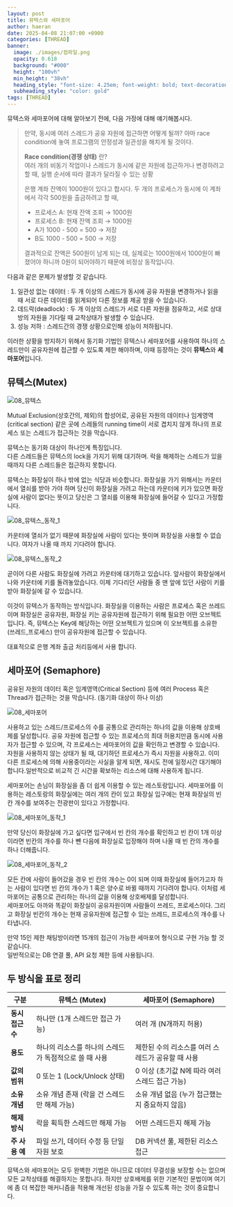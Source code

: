 ```yaml
---
layout: post
title: 뮤텍스와 세마포어
author: haeran 
date: 2025-04-08 21:07:00 +0900 
categories: [THREAD]
banner:
  image: ./images/컴파일.png
  opacity: 0.618
  background: "#000"
  height: "100vh"
  min_height: "38vh"
  heading_style: "font-size: 4.25em; font-weight: bold; text-decoration: underline"
  subheading_style: "color: gold"
tags: [THREAD]
---
```


뮤텍스와 세마포어에 대해 알아보기 전에, 다음 가정에 대해 얘기해봅시다.
> 만약, 동시에 여러 스레드가 공유 자원에 접근하면 어떻게 될까? 아마 race condition에 놓여 프로그램의 안정성과 일관성을 해치게 될 것이다.
>
> **Race condition(경쟁 상태)** 란?  
> 여러 개의 비동기 작업이나 스레드가 동시에 같은 자원에 접근하거나 변경하려고 할 때, 실행 순서에 따라 결과가 달라질 수 있는 상황
>
> 은행 계좌 잔액이 1000원이 있다고 합시다. 두 개의 프로세스가 동시에 이 계좌에서 각각 500원을 출금하려고 할 때,
>
> - 프로세스 A: 현재 잔액 조회 → 1000원
> - 프로세스 B: 현재 잔액 조회 → 1000원
> - A가 1000 - 500 = 500 → 저장
> - B도 1000 - 500 = 500 → 저장
>
> 결과적으로 잔액은 500원이 남게 되는 데, 실제로는 1000원에서 1000원이 빠졌어야 하니까 0원이 되어야하기 때문에 비정상 동작입니다.

다음과 같은 문제가 발생할 것 같습니다.

1. 일관성 없는 데이터 : 두 개 이상의 스레드가 동시에 공유 자원을 변경하거나 읽을 때 서로 다른 데이터를 읽게되어 다른 정보를 제공 받을 수 있습니다.
2. 데드락(deadlock) : 두 개 이상의 스레드가 서로 다른 자원을 점유하고, 서로 상대방의 자원을 기다릴 때 교착상태가 발생할 수 있습니다.
3. 성능 저하 : 스레드간의 경쟁 상황으로인해 성능이 저하됩니다.

이러한 상황을 방지하기 위해서 동기화 기법인 뮤텍스나 세마포어를 사용하여 하나의 스레드만이 공유자원에 접근할 수 있도록 제한 해야하며, 이때 등장하는 것이 **뮤텍스**와 **세마포어**입니다.

## 뮤텍스(Mutex)

![08_뮤텍스](./images/08_뮤텍스.png)

Mutual Exclusion(상호간의, 제외)의 합성어로, 공유된 자원의 데이터나 임계영역(critical section) 같은 곳에 스레들의 running time이 서로 겹치지 않게 하나의 프로세스 또는 스레드가 접근하는 것을 막습니다.

뮤텍스는 동기화 대상이 하나인게 특징입니다.  
다른 스레드들은 뮤텍스의 lock을 가지기 위해 대기하며. 락을 해제하는 스레드가 있을 때까지 다른 스레드들은 접근하지 못합니다.

뮤텍스는 화장실이 하나 밖에 없는 식당과 비슷합니다. 화장실을 가기 위해서는 카운터에서 열쇠를 받아 가야 하며 당신이 화장실을 가려고 하는데 카운터에 키가 있으면 화장실에 사람이 없다는 뜻이고 당신은 그 열쇠를 이용해 화장실에 들어갈 수 있다고 가정합니다.

![08_뮤텍스_동작_1](./images/08_뮤텍스_동작_1.png)

카운터에 열쇠가 없기 때문에 화장실에 사람이 있다는 뜻이며 화장실을 사용할 수 없습니다. 여자가 나올 때 까지 기다려야 합니다.

![08_뮤텍스_동작_2](./images/08_뮤텍스_동작_2.png)

곧이어 다른 사람도 화장실에 가려고 카운터에 대기하고 있습니다. 앞사람이 화장실에서 나와 카운터에 키를 돌려놓았습니다. 이제 기다리던 사람들 중 맨 앞에 있던 사람이 키를 받아 화장실에 갈 수 있습니다.

이것이 뮤텍스가 동작하는 방식입니다. 화장실을 이용하는 사람은 프로세스 혹은 쓰레드이며 화장실은 공유자원, 화장실 키는 공유자원에 접근하기 위해 필요한 어떤 오브젝트입니다. 즉, 뮤텍스는 Key에 해당하는 어떤 오브젝트가 있으며 이 오브젝트를 소유한 (쓰레드,프로세스) 만이 공유자원에 접근할 수 있습니다.

대표적으로 은행 계좌 출금 처리등에서 사용 합니다.

## 세마포어 (Semaphore)

공유된 자원의 데이터 혹은 임계영역(Critical Section) 등에 여러 Process 혹은 Thread가 접근하는 것을 막습니다. (동기화 대상이 하나 이상)

![08_세마포어](./images/08_세마포어.png)

사용하고 있는 스레드/프로세스의 수를 공통으로 관리하는 하나의 값을 이용해 상호배제를 달성합니다. 공유 자원에 접근할 수 있는 프로세스의 최대 허용치만큼 동시에 사용자가 접근할 수 있으며, 각 프로세스는 세마포어의 값을 확인하고 변경할 수 있습니다.  
자원을 사용하지 않는 상태가 될 때, 대기하던 프로세스가 즉시 자원을 사용하고. 이미 다른 프로세스에 의해 사용중이라는 사실을 알게 되면, 재시도 전에 일정시간 대기해야 합니다.일반적으로 비교적 긴 시간을 확보하는 리소스에 대해 사용하게 됩니다.

세마포어는 손님이 화장실을 좀 더 쉽게 이용할 수 있는 레스토랑입니다. 세마포어를 이용하는 레스토랑의 화장실에는 여러 개의 칸이 있고 화장실 입구에는 현재 화장실의 빈 칸 개수를 보여주는 전광판이 있다고 가정합니다.

![08_세마포어_동작_1](./images/08_세마포어_동작_1.png)

만약 당신이 화장실에 가고 싶다면 입구에서 빈 칸의 개수를 확인하고 빈 칸이 1개 이상이라면 빈칸의 개수를 하나 뺀 다음에 화장실로 입장해야 하며 나올 때 빈 칸의 개수를 하나 더해줍니다.

![08_세마포어_동작_2](./images/08_세마포어_동작_2.png)

모든 칸에 사람이 들어갔을 경우 빈 칸의 개수는 0이 되며 이때 화장실에 들어가고자 하는 사람이 있다면 빈 칸의 개수가 1 혹은 양수로 바뀔 때까지 기다려야 합니다. 이처럼 세마포어는 공통으로 관리하는 하나의 값을 이용해 상호배제를 달성합니다.  
세마포어도 아까와 똑같이 화장실이 공유자원이며 사람들이 쓰레드, 프로세스이다. 그리고 화장실 빈칸의 개수는 현재 공유자원에 접근할 수 있는 쓰레드, 프로세스의 개수를 나타냅니다.

만약 15인 제한 채팅방이라면 15개의 접근이 가능한 세마포어 형식으로 구현 가능 할 것 같습니다.  
일반적으로는 DB 연결 풀, API 요청 제한 등에 사용됩니다.

## 두 방식을 표로 정리

| 구분           | 뮤텍스 (Mutex)                                      | 세마포어 (Semaphore)                                 |
|----------------|------------------------------------------------------|------------------------------------------------------|
| **동시 접근 수** | 하나만 (1개 스레드만 접근 가능)                     | 여러 개 (N개까지 허용)                               |
| **용도**        | 하나의 리소스를 하나의 스레드가 독점적으로 쓸 때 사용 | 제한된 수의 리소스를 여러 스레드가 공유할 때 사용    |
| **값의 범위**   | 0 또는 1 (Lock/Unlock 상태)                         | 0 이상 (초기값 N에 따라 여러 스레드 접근 가능)       |
| **소유 개념**   | 소유 개념 존재 (락을 건 스레드만 해제 가능)          | 소유 개념 없음 (누가 접근했는지 중요하지 않음)        |
| **해제 방식**   | 락을 획득한 스레드만 해제 가능                       | 어떤 스레드든지 해제 가능                             |
| **주 사용 예**  | 파일 쓰기, 데이터 수정 등 단일 자원 보호              | DB 커넥션 풀, 제한된 리소스 접근                      |

뮤텍스와 세마포어는 모두 완벽한 기법은 아니므로 데이터 무결성을 보장할 수는 없으며 모든 교착상태를 해결하지는 못합니다. 하지만 상호배제를 위한 기본적인 문법이며 여기에 좀 더 복잡한 매커니즘을 적용해 개선된 성능을 가질 수 있도록 하는 것이 중요합니다.
